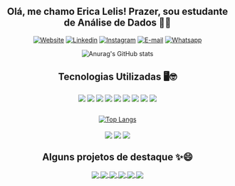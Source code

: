 <div align='center'>

## Olá, me chamo Erica Lelis! Prazer, sou estudante de Análise de Dados 👋😊
[![Website](https://img.shields.io/website?label=Curriculo&style=for-the-badge&url=https://bit.ly/4hfIhiX)](https://bit.ly/4hfIhiX)
[![Linkedin](https://img.shields.io/badge/LinkedIn-0077B5?style=for-the-badge&logo=linkedin&logoColor=white)](https://www.linkedin.com/in/%C3%A9rica-lelis-de-jesus/)
[![Instagram](https://img.shields.io/badge/Instagram-E4405F?style=for-the-badge&logo=instagram&logoColor=white)](https://www.instagram.com/zarquells/)
[![E-mail](https://img.shields.io/badge/Gmail-D14836?style=for-the-badge&logo=gmail&logoColor=white)](https://erica_lelis@outlook.com)
[![Whatsapp](https://img.shields.io/badge/WhatsApp-25D366?style=for-the-badge&logo=whatsapp&logoColor=white)](https://wa.link/dw5dju)


![Anurag's GitHub stats](https://github-readme-stats.vercel.app/api?username=zarquells&show_icons=true&count_private=true&theme=radical)

## Tecnologias Utilizadas 🖥️🤓

<img align="center" src="https://img.shields.io/badge/Node.js-43853D?style=for-the-badge&logo=node.js&logoColor=white"/>
<img align="center" src="https://img.shields.io/badge/Express.js-404D59?style=for-the-badge"/>
<img align="center" src="https://img.shields.io/badge/JavaScript-F7DF1E?style=for-the-badge&logo=javascript&logoColor=black"/>
<img align="center" src="https://img.shields.io/badge/Python-3776AB?style=for-the-badge&logo=python&logoColor=white"/>

<img align="center" src="https://img.shields.io/badge/Java-ED8B00?style=for-the-badge&logo=openjdk&logoColor=white"/>
<img align="center" src="https://img.shields.io/badge/React-20232A?style=for-the-badge&logo=react&logoColor=61DAFB"/>
<img align="center" src="https://img.shields.io/badge/MySQL-00000F?style=for-the-badge&logo=mysql&logoColor=white"/>
<img align="center" src="https://img.shields.io/badge/React_Native-20232A?style=for-the-badge&logo=react&logoColor=61DAFB"/>
<img align="center" src="https://img.shields.io/badge/MongoDB-4EA94B?style=for-the-badge&logo=mongodb&logoColor=white"/>
<br>    <br>

[![Top Langs](https://github-readme-stats.vercel.app/api/top-langs/?username=zarquells&layout=compact&hide=css,html)](https://github.com/anuraghazra/github-readme-stats)
<br>    <br>
<img align="center" src="https://img.shields.io/badge/Google_Cloud-4285F4?style=for-the-badge&logo=google-cloud&logoColor=white"/>
<img align="center" src="https://img.shields.io/badge/Amazon_AWS-232F3E?style=for-the-badge&logo=amazon-aws&logoColor=white"/>
<img align="center" src="https://img.shields.io/badge/Microsoft_Azure-0089D6?style=for-the-badge&logo=microsoft-azure&logoColor=white"/>


<div>

## Alguns projetos de destaque ✨😄

<a href="https://github.com/zarquells/EcoGuia-API">
  <img align="center" src="https://github-readme-stats.vercel.app/api/pin/?username=zarquells&repo=EcoGuia-API" />
</a>
<a href="https://github.com/zarquells/EcoGuia-Mob">
  <img align="center" src="https://github-readme-stats.vercel.app/api/pin/?username=zarquells&repo=EcoGuia-Mob" />
</a>
<a href="https://github.com/zarquells/GymRats-API">
  <img align="center" src="https://github-readme-stats.vercel.app/api/pin/?username=zarquells&repo=GymRats-API" />
</a>
<a href="https://github.com/zarquells/GymRats-Web">
  <img align="center" src="https://github-readme-stats.vercel.app/api/pin/?username=zarquells&repo=GymRats-Web" />
</a>
<a href="https://github.com/zarquells/Agenda-Java">
  <img align="center" src="https://github-readme-stats.vercel.app/api/pin/?username=zarquells&repo=Agenda-Java" />
</a>
<a href="https://github.com/zarquells/WikiLivros-API">
  <img align="center" src="https://github-readme-stats.vercel.app/api/pin/?username=zarquells&repo=WikiLivros-API" />
</a>
</div>

</div>
